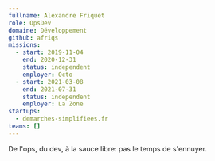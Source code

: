 ```yaml
---
fullname: Alexandre Friquet
role: OpsDev
domaine: Développement
github: afriqs
missions:
  - start: 2019-11-04
    end: 2020-12-31
    status: independent
    employer: Octo
  - start: 2021-03-08
    end: 2021-07-31
    status: independent
    employer: La Zone
startups:
  - demarches-simplifiees.fr
teams: []
---
```

De l'ops, du dev, à la sauce libre: pas le temps de s'ennuyer.
